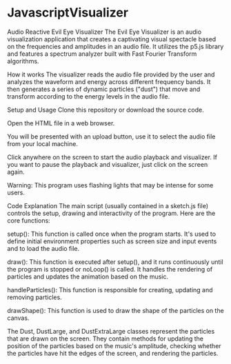 # JavascriptVisualizer
Audio Reactive Evil Eye Visualizer
The Evil Eye Visualizer is an audio visualization application that creates a captivating visual spectacle based on the frequencies and amplitudes in an audio file. It utilizes the p5.js library and features a spectrum analyzer built with Fast Fourier Transform algorithms.

How it works
The visualizer reads the audio file provided by the user and analyzes the waveform and energy across different frequency bands. It then generates a series of dynamic particles ("dust") that move and transform according to the energy levels in the audio file.

Setup and Usage
Clone this repository or download the source code.

Open the HTML file in a web browser.

You will be presented with an upload button, use it to select the audio file from your local machine.

Click anywhere on the screen to start the audio playback and visualizer. If you want to pause the playback and visualizer, just click on the screen again.

Warning: This program uses flashing lights that may be intense for some users.

Code Explanation
The main script (usually contained in a sketch.js file) controls the setup, drawing and interactivity of the program. Here are the core functions:

setup(): This function is called once when the program starts. It's used to define initial environment properties such as screen size and input events and to load the audio file.

draw(): This function is executed after setup(), and it runs continuously until the program is stopped or noLoop() is called. It handles the rendering of particles and updates the animation based on the music.

handleParticles(): This function is responsible for creating, updating and removing particles.

drawShape(): This function is used to draw the shape of the particles on the canvas.

The Dust, DustLarge, and DustExtraLarge classes represent the particles that are drawn on the screen. They contain methods for updating the position of the particles based on the music's amplitude, checking whether the particles have hit the edges of the screen, and rendering the particles.
